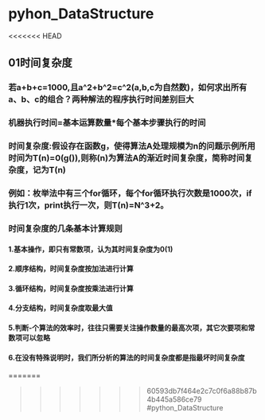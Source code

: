 # pyhon_DataStructure
<<<<<<< HEAD
## 01时间复杂度
### 若a+b+c=1000,且a^2+b^2=c^2(a,b,c为自然数)，如何求出所有a、b、c的组合？两种解法的程序执行时间差别巨大
### 机器执行时间=基本运算数量*每个基本步骤执行的时间
### 时间复杂度:假设存在函数g，使得算法A处理规模为n的问题示例所用时间为T(n)=0(g()),则称(n)为算法A的渐近时间复杂度，简称时间复杂度，记为T(n)
### 例如：枚举法中有三个for循环，每个for循环执行次数是1000次，if执行1次，print执行一次，则T(n)=N^3+2。
### 时间复杂度的几条基本计算规则
#### 1.基本操作，即只有常数项，认为其时间复杂度为0(1)
#### 2.顺序结构，时间复杂度按加法进行计算
#### 3.循环结构，时间复杂度按乘法进行计算
#### 4.分支结构，时间复杂度取最大值
#### 5.判断-个算法的效率时，往往只需要关注操作数量的最高次项，其它次要项和常数项可以忽略
#### 6.在没有特殊说明时，我们所分析的算法的时间复杂度都是指最坏时间复杂度
=======
>>>>>>> 60593db7f464e2c7c0f6a88b87b4b445a586ce79
#python_DataStructure
